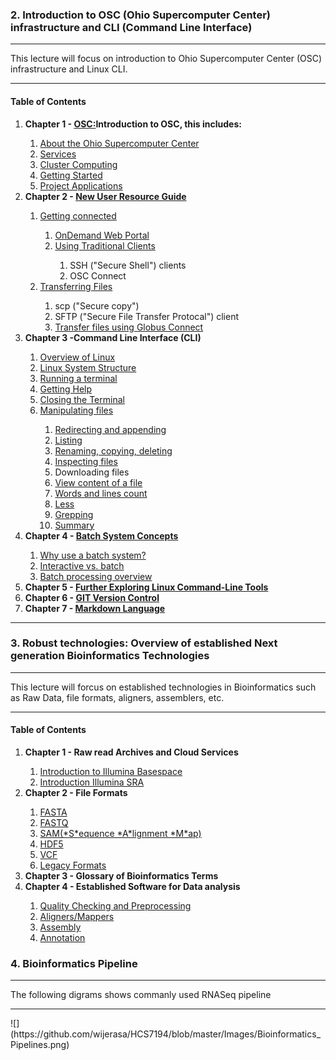 ### 2. Introduction to OSC (Ohio Supercomputer Center) infrastructure and CLI (Command Line Interface)
<hr>


This lecture will focus on introduction to Ohio Supercomputer Center (OSC) infrastructure and Linux CLI.

<hr>

#### Table of Contents
<ol start="1">
  <li><strong>Chapter 1 - <a href="https://www.osc.edu">OSC:</a>Introduction to OSC, this includes:</strong></li>
  <ol start="i">
   <li><a href="https://www.osc.edu/about/mission">About the Ohio Supercomputer Center</a></li>
   <li><a href="https://www.osc.edu/services">Services</a></li>
   <li><a href="https://www.osc.edu/services/cluster_computing">Cluster Computing</a></li>
    <li><a href="https://www.osc.edu/resources/getting_started">Getting Started</a></li>
    <li><a href="https://www.osc.edu/supercomputing/support/account">Project Applications</a></li>
  </ol>
  
  <li><strong>Chapter 2 - <a href="https://www.osc.edu/resources/getting_started/new_user_resource_guide">New User Resource Guide</a></strong></li>
  <ol start="i">
   <li><a href="https://www.osc.edu/resources/getting_started/getting_connected">Getting connected</a></li>
  <ol start="i">
   <li><a href="https://ondemand.osc.edu/">OnDemand Web Portal</a></li>
   <li><a href="https://www.osc.edu/resources/getting_started/getting_connected">Using Traditional Clients</a></li>
   <ol start="i.i">
    <li>SSH ("Secure Shell") clients</li>
    <li> OSC Connect</li>
   </ol>
  </ol>
  <li><a href="https://www.osc.edu/resources/getting_started/getting_connected">Transferring Files</a></li>
  <ol start="i.i">
    <li>scp ("Secure copy")</li>
    <li> SFTP ("Secure File Transfer Protocal") client</li>
   <li><a href="https://www.osc.edu/resources/getting_started/howto/howto_transfer_files_using_globus_connect">Transfer files using Globus Connect</a></li>
   </ol>
  </ol>
   <li><strong>Chapter 3 -Command Line Interface (CLI)</strong></li>
   <ol start="i.i">
  <li><a href="http://nbviewer.jupyter.org/github/wijerasa/HCS7806_09_18_2015/blob/master/Introduction%20to%20Terminal.ipynb#Overview-of-Linux">Overview of Linux</a></li>
  <li> <a href="http://nbviewer.jupyter.org/github/wijerasa/HCS7806_09_18_2015/blob/master/Introduction%20to%20Terminal.ipynb#Linux-System-Structure"> Linux System Structure</a></li>
  <li><a href="https://www.learnenough.com/command-line-tutorial#sec-running_a_terminal">Running a terminal</a></li>
  <li><a href="https://www.learnenough.com/command-line-tutorial#sec-man_pages">Getting Help</a></li>
  <li><a href="https://www.learnenough.com/command-line-tutorial#sec-cleaning_up">Closing the Terminal</a></li>
  <li><a href="">Manipulating files</a></li>
  <ol start="i.i">
    <li><a href="https://www.learnenough.com/command-line-tutorial#sec-redirecting_and_appending">Redirecting and appending</a></li>
    <li><a href="https://www.learnenough.com/command-line-tutorial#sec-listing">Listing</a></li>
    <li><a href="https://www.learnenough.com/command-line-tutorial#sec-renaming_copying_deleting">Renaming, copying, deleting</a></li>
    <li><a href="https://www.learnenough.com/command-line-tutorial#sec-inspecting_files">Inspecting files</a></li>
    <li><a href="https://www.learnenough.com/command-line-tutorial#sec-downloading_a_file"></a>Downloading files</li>
    <li><a href="https://www.learnenough.com/command-line-tutorial#sec-making_heads_and_tails">View content of a file</a></li>
    <li><a href="https://www.learnenough.com/command-line-tutorial#sec-wordcount_and_pipes">Words and lines count</a></li>
    <li><a href="https://www.learnenough.com/command-line-tutorial#sec-less_is_more">Less</a></li>
    <li><a href="https://www.learnenough.com/command-line-tutorial#sec-grepping">Grepping</a></li>
   <li><a href="https://www.learnenough.com/command-line-tutorial#sec-summary_inspecting">Summary</a></li>
   </ol>
  </ol>
 <li><strong>Chapter 4 - <a href="https://www.osc.edu/supercomputing/batch-processing-at-osc/batch-system-concepts">Batch System Concepts </a></strong></li>
  <ol start="i">
    <li><a href="">Why use a batch system?</a></li>
    <li><a href="">Interactive vs. batch</a></li>
    <li><a href="">Batch processing overview</a></li>
    
  </ol>
<li><strong>Chapter 5 - <a href="https://github.com/wijerasa/HCS7194/wiki/CHAPTER-5:-Command-Line-Interface-Basics">Further Exploring Linux Command-Line Tools </a></strong></li>
<li><strong>Chapter 6 - <a href="https://github.com/wijerasa/HCS7194/wiki/Chapter-6:-GIT-Version-Control-System">GIT Version Control </a></strong></li>
<li><strong>Chapter 7 - <a href="https://github.com/adam-p/markdown-here/wiki/Markdown-Cheatsheet">Markdown Language </a></strong></li>
</ol>
<hr>

### 3. Robust technologies: Overview of established Next generation Bioinformatics Technologies
<hr>


This lecture will forcus on established technologies in Bioinformatics such as Raw Data, file formats, aligners, assemblers, etc.

<hr>

#### Table of Contents

<ol start="1">
  <li><strong>Chapter 1 - Raw read Archives and Cloud Services</strong></li>
  <ol start="i">
   <li><a href="https://github.com/wijerasa/HCS7194/wiki/Chapter-1:---Raw-read-Archives-and-Cloud-Services">Introduction to Illumina Basespace</a></li>
   <li><a href="https://github.com/wijerasa/HCS7194/wiki/Chapter-1:---Raw-read-Archives-and-Cloud-Services">Introduction Illumina SRA</a></li>
  </ol>
 
 <li><strong>Chapter 2 - File Formats</strong></li>
  <ol start="i">
   <li><a href="https://github.com/wijerasa/HCS7194/wiki/Chapter-2-:--File-Formats#10-fasta">FASTA</a></li>
   <li><a href="https://github.com/wijerasa/HCS7194/wiki/Chapter-2-:--File-Formats#20-fastq">FASTQ</a></li>
  <li><a href="https://training.h3abionet.org/postgraduate_workshop_2014/wp-content/uploads/2014/04/H3ABioNet_2014_NGS_8_SamFormat.pdf">SAM(*S*equence *A*lignment *M*ap)</a></li>
   <li><a href="https://github.com/wijerasa/HCS7194/wiki/Chapter-2-:--File-Formats#40-hdf5-hierarchical-data-format">HDF5</a></li>
  <li><a href="">VCF</a></li>
   <li><a href="">Legacy Formats</a></li>
  </ol>

<li><strong>Chapter 3 - Glossary of Bioinformatics Terms</strong></li>
  
<li><strong>Chapter 4 - Established Software for Data analysis </strong></li>
  <ol start="i">
    <li><a href="https://github.com/wijerasa/HCS7194/wiki/Chapter-4:-Established-Software-for-Data-analysis#10-quality-checking-and-preprocessing">Quality Checking and Preprocessing</a></li>
    <li><a href="https://github.com/wijerasa/HCS7194/wiki/Chapter-4:-Established-Software-for-Data-analysis#20-alignersmappers">Aligners/Mappers</a></li>
    <li><a href="https://github.com/wijerasa/HCS7194/wiki/Chapter-4:-Established-Software-for-Data-analysis#30-assemblers">Assembly</a></li>
    <li><a href="">Annotation</a></li>
    
  </ol>
</ol>

### 4. Bioinformatics Pipeline
<hr>

The following digrams shows commanly used RNASeq pipeline
<hr>
![](https://github.com/wijerasa/HCS7194/blob/master/Images/Bioinformatics_Pipelines.png)


